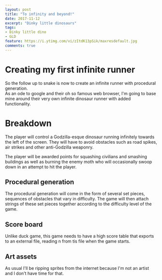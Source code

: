 ```yaml
---
layout: post
title: "To infinity and beyond!"
date: 2017-11-12
excerpt: "Dinky little dinosaurs"
tags:
- Dinky little dino
- GLD
feature: https://i.ytimg.com/vi/zItdK13pSik/maxresdefault.jpg
comments: true
---
```

# Creating my first infinite runner
So the follow up to snake is now to create an infinite runner with procedural generation. <br> 
As an ode to google and their oh so famous web browser, I'm going to base mine around their very own infinite dinosaur runner with added functionality.

# Breakdown
The player will control a Godzilla-esque dinosaur running infinitely towards the left of the screen. They will have to avoid obstacles such as road spikes, air strikes and other anti-Godzilla weaponry.

The player will be awarded points for squashing civilians and smashing buildings as well as burning the enemy moth who will occasionally swoop down in an attempt to hit the player.

## Procedural generation
The procedural generation will come in the form of several set pieces, sequences of obstacles that vary in difficulty. The game will then attach strings of these set pieces together according to the difficulty level of the game.

## Score board
Unlike duck game, this game needs to have a high score table that exports to an external file, reading n from tis file when the game starts.

## Art assets
As usual I'll be ripping sprites from the internet because I'm not an artist and I don't have time for that.



